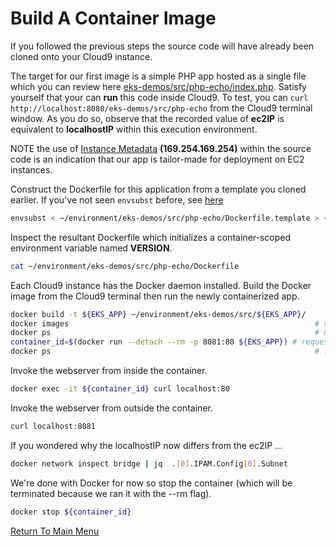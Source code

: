 # Build A Container Image

If you followed the previous steps the source code will have already been cloned onto your Cloud9 instance.

The target for our first image is a simple PHP app hosted as a single file which you can review here [eks-demos/src/php-echo/index.php](/src/php-echo/index.php).
Satisfy yourself that your can **run** this code inside Cloud9. To test, you can `curl http://localhost:8080/eks-demos/src/php-echo` from the Cloud9 terminal window. 
As you do so, observe that the recorded value of **ec2IP** is equivalent to **localhostIP** within this execution environment.

NOTE the use of [Instance Metadata](https://docs.aws.amazon.com/AWSEC2/latest/UserGuide/ec2-instance-metadata.html) **(169.254.169.254)** within the source code is an indication that our app is tailor-made for deployment on EC2 instances.

Construct the Dockerfile for this application from a template you cloned earlier. If you've not seen `envsubst` before, see [here](https://stackoverflow.com/questions/14155596/how-to-substitute-shell-variables-in-complex-text-files)
```bash
envsubst < ~/environment/eks-demos/src/php-echo/Dockerfile.template > ~/environment/eks-demos/src/php-echo/Dockerfile
```

Inspect the resultant Dockerfile which initializes a container-scoped environment variable named **VERSION**.
```bash
cat ~/environment/eks-demos/src/php-echo/Dockerfile
```

Each Cloud9 instance has the Docker daemon installed. Build the Docker image from the Cloud9 terminal then run the newly containerized app.
```bash
docker build -t ${EKS_APP} ~/environment/eks-demos/src/${EKS_APP}/
docker images                                                       # see what you produced
docker ps                                                           # nothing running ...
container_id=$(docker run --detach --rm -p 8081:80 ${EKS_APP}) # request docker to instantiate a single container as a background process
docker ps                                                           # ... now one container running
```

Invoke the webserver from inside the container.
```bash
docker exec -it ${container_id} curl localhost:80
```

Invoke the webserver from outside the container.
```bash
curl localhost:8081
```

If you wondered why the localhostIP now differs from the ec2IP ...
```bash
docker network inspect bridge | jq  .[0].IPAM.Config[0].Subnet
```

We're done with Docker for now so stop the container (which will be terminated because we ran it with the --rm flag).
```bash
docker stop ${container_id}
```

[Return To Main Menu](/README.md)
